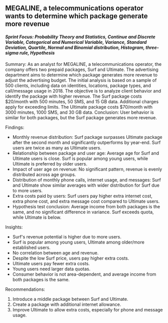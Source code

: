 ## MEGALINE, a telecommunications operator wants to determine which package generate more revenue
#### <i>Sprint Focus: Probability Theory and Statistics, Continue and Discrete Variable, Categorical and Numerical Variable, Variance, Standard Deviation, Quartile, Normal and Binomial distribution, Histogram, three-sigma rule, Hypothesis </i>

Summary: As an analyst for MEGALINE, a telecommunications operator, the company offers two prepaid packages, Surf and Ultimate. The advertising department aims to determine which package generates more revenue to adjust the advertising budget. The initial analysis is based on a sample of 500 clients, including data on identities, locations, package types, and call/message usage in 2018. The objective is to analyze client behavior and identify the package with higher revenue.
The Surf package costs $20/month with 500 minutes, 50 SMS, and 15 GB data. Additional charges apply for exceeding limits. The Ultimate package costs $70/month with 3000 minutes, 1000 SMS, and 30 GB data.
Conclusion: User behavior is similar for both packages, but the Surf package generates more revenue.

Findings:
-	Monthly revenue distribution: Surf package surpasses Ultimate package after the second month and significantly outperforms by year-end. Surf users are twice as many as Ultimate users.
-	Relationship between package and user age: Average age for Surf and Ultimate users is close. Surf is popular among young users, while Ultimate is preferred by older users.
-	Impact of user age on revenue: No significant pattern, revenue is evenly distributed across age groups.
-	Distribution of monthly phone calls, internet usage, and messages: Surf and Ultimate show similar averages with wider distribution for Surf due to more users.
-	Extra costs paid by users: Surf users pay higher extra internet cost, extra phone cost, and extra message cost compared to Ultimate users.
-	Hypothesis test conclusion: Average income from both packages is the same, and no significant difference in variance. Surf exceeds quota, while Ultimate is below.

Insights:
-	Surf's revenue potential is higher due to more users.
-	Surf is popular among young users, Ultimate among older/more established users.
-	No correlation between age and revenue.
-	Despite the low Surf price, users pay higher extra costs.
-	Ultimate users pay fewer extra costs.
-	Young users need larger data quotas.
-	Consumer behavior is not area-dependent, and average income from both packages is the same.

Recommendations:
1.	Introduce a middle package between Surf and Ultimate.
2.	Create a package with additional internet allowance.
3.	Improve Ultimate to allow extra costs, especially for phone and message usage.

